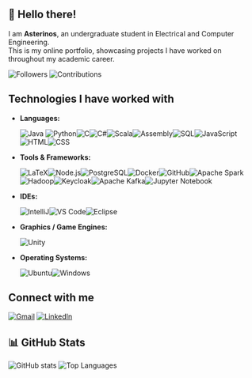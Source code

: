 ## 👋 Hello there!
I am **Asterinos**, an undergraduate student in Electrical and Computer Engineering.  
This is my online portfolio, showcasing projects I have worked on throughout my academic career.

![Followers](https://img.shields.io/github/followers/Asterinos1?style=social) 
![Contributions](https://img.shields.io/badge/Contributions-1234-brightgreen)

## Technologies I have worked with

- **Languages:**  

    ![Java](https://img.shields.io/badge/-Java-007396?style=flat&logo=java&logoColor=white) ![Python](https://img.shields.io/badge/-Python-3776AB?style=flat&logo=python&logoColor=white)![C](https://img.shields.io/badge/-C-00599C?style=flat&logo=c&logoColor=white)![C#](https://img.shields.io/badge/-C%23-239120?style=flat&logo=c-sharp&logoColor=white)![Scala](https://img.shields.io/badge/-Scala-DC322F?style=flat&logo=scala&logoColor=white)![Assembly](https://img.shields.io/badge/-Assembly-6E4C13?style=flat&logo=assembly&logoColor=white)![SQL](https://img.shields.io/badge/-SQL-4479A1?style=flat&logo=sql&logoColor=white)![JavaScript](https://img.shields.io/badge/-JavaScript-F7DF1E?style=flat&logo=javascript&logoColor=black)![HTML](https://img.shields.io/badge/-HTML5-E34F26?style=flat&logo=html5&logoColor=white)![CSS](https://img.shields.io/badge/-CSS3-1572B6?style=flat&logo=css3&logoColor=white)

- **Tools & Frameworks:** 

    ![LaTeX](https://img.shields.io/badge/-LaTeX-008080?style=flat&logo=latex&logoColor=white)![Node.js](https://img.shields.io/badge/-Node.js-339933?style=flat&logo=node.js&logoColor=white)![PostgreSQL](https://img.shields.io/badge/-PostgreSQL-4169E1?style=flat&logo=postgresql&logoColor=white)![Docker](https://img.shields.io/badge/-Docker-2496ED?style=flat&logo=docker&logoColor=white)![GitHub](https://img.shields.io/badge/-GitHub-181717?style=flat&logo=github&logoColor=white)![Apache Spark](https://img.shields.io/badge/-Apache%20Spark-E25A1C?style=flat&logo=apache-spark&logoColor=white)![Hadoop](https://img.shields.io/badge/-Hadoop-66CCFF?style=flat&logo=apache-hadoop&logoColor=black)![Keycloak](https://img.shields.io/badge/-Keycloak-772953?style=flat&logo=keycloak&logoColor=white)![Apache Kafka](https://img.shields.io/badge/-Apache%20Kafka-231F20?style=flat&logo=apache-kafka&logoColor=white)![Jupyter Notebook](https://img.shields.io/badge/-Jupyter%20Notebook-F37626?style=flat&logo=jupyter&logoColor=white)

- **IDEs:**  

    ![IntelliJ](https://img.shields.io/badge/-IntelliJ-000000?style=flat&logo=intellij-idea&logoColor=white)![VS Code](https://img.shields.io/badge/-VS%20Code-007ACC?style=flat&logo=visual-studio-code&logoColor=white)![Eclipse](https://img.shields.io/badge/-Eclipse-2C2255?style=flat&logo=eclipse&logoColor=white)

- **Graphics / Game Engines:**  

    ![Unity](https://img.shields.io/badge/-Unity-100000?style=flat&logo=unity&logoColor=white)

- **Operating Systems:**  

    ![Ubuntu](https://img.shields.io/badge/-Linux%20Ubuntu-E95420?style=flat&logo=ubuntu&logoColor=white)![Windows](https://img.shields.io/badge/-Windows-0078D6?style=flat&logo=windows&logoColor=white)


##  Connect with me
[![Gmail](https://img.shields.io/badge/-Gmail-D14836?style=flat&logo=gmail&logoColor=white)](mailto:karalhs.as@gmail.com) 
[![LinkedIn](https://img.shields.io/badge/-LinkedIn-0A66C2?style=flat&logo=linkedin&logoColor=white)](https://www.linkedin.com/in/asterinos-karalis-8607b82a8) 


## 📊 GitHub Stats

<!-- Main Stats and Top Languages -->
![GitHub stats](https://github-readme-stats.vercel.app/api?username=Asterinos1&show_icons=true&theme=default) 
![Top Languages](https://github-readme-stats.vercel.app/api/top-langs/?username=Asterinos1&layout=compact)





